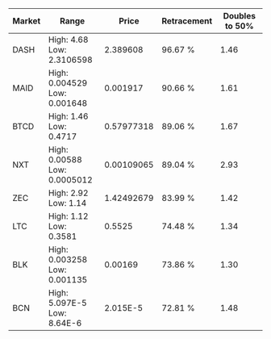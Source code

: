 | Market | Range | Price| Retracement | Doubles to 50% |
| --- | --- | --- | --- | --- |
| DASH | High: 4.68<br />Low: 2.3106598 | 2.389608 | 96.67 % | 1.46 |
| MAID | High: 0.004529<br />Low: 0.001648 | 0.001917 | 90.66 % | 1.61 |
| BTCD | High: 1.46<br />Low: 0.4717 | 0.57977318 | 89.06 % | 1.67 |
| NXT | High: 0.00588<br />Low: 0.0005012 | 0.00109065 | 89.04 % | 2.93 |
| ZEC | High: 2.92<br />Low: 1.14 | 1.42492679 | 83.99 % | 1.42 |
| LTC | High: 1.12<br />Low: 0.3581 | 0.5525 | 74.48 % | 1.34 |
| BLK | High: 0.003258<br />Low: 0.001135 | 0.00169 | 73.86 % | 1.30 |
| BCN | High: 5.097E-5<br />Low: 8.64E-6 | 2.015E-5 | 72.81 % | 1.48 |
